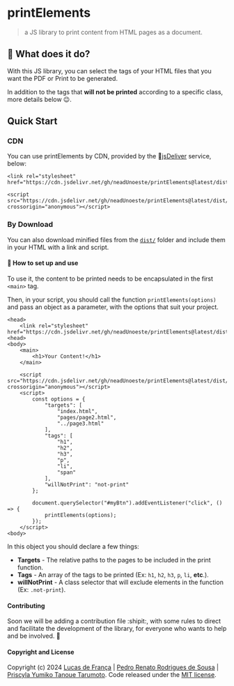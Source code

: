 # printElements

> a JS library to print content from HTML pages as a document.

## :monocle_face: What does it do?

With this JS library, you can select the tags of your HTML files that you want the PDF or Print to be generated.

In addition to the tags that **will not be printed** according to a specific class, more details below :wink:.

## Quick Start

### CDN

You can use printElements by CDN, provided by the :mechanical_arm:[jsDeliver](https://www.jsdelivr.com/?docs=gh) service, below:

```
<link rel="stylesheet" href="https://cdn.jsdelivr.net/gh/neadUnoeste/printElements@latest/dist/printElements.min.css">

<script src="https://cdn.jsdelivr.net/gh/neadUnoeste/printElements@latest/dist/printElements.min.js" crossorigin="anonymous"></script>
```

### By Download

You can also download minified files from the [``dist/``](https://github.com/neadUnoeste/printElements/tree/master/dist) folder and include them in your HTML with a link and script.

#### :receipt: How to set up and use

To use it, the content to be printed needs to be encapsulated in the first ``<main>`` tag.

Then, in your script, you should call the function ``printElements(options)`` and pass an object as a parameter, with the options that suit your project.

```
<head>
    <link rel="stylesheet" href="https://cdn.jsdelivr.net/gh/neadUnoeste/printElements@latest/dist/printElements.min.css">
<head>
<body>
    <main>
        <h1>Your Content!</h1>
    </main>

    <script src="https://cdn.jsdelivr.net/gh/neadUnoeste/printElements@latest/dist/printElements.min.js" crossorigin="anonymous"></script>
    <script>
        const options = {
            "targets": [
                "index.html",
                "pages/page2.html",
                "../page3.html"
            ],
            "tags": [
                "h1",
                "h2",
                "h3",
                "p",
                "li",
                "span"
            ],
            "willNotPrint": "not-print"
        };

        document.querySelector("#myBtn").addEventListener("click", () => {
            printElements(options);
        });
    </script>
<body>
```

In this object you should declare a few things:

 - **Targets** - The relative paths to the pages to be included in the print function.
 - **Tags** - An array of the tags to be printed (Ex: ``h1``, ``h2``, ``h3``, ``p``, ``li``, **etc**.).
 - **willNotPrint** - A class selector that will exclude elements in the function (Ex: ``.not-print``).

#### Contributing

Soon we will be adding a contribution file :shipit:, with some rules to direct and facilitate the development of the library, for everyone who wants to help and be involved. :vulcan_salute:

#### Copyright and License

Copyright (c) 2024 [Lucas de França](https://github.com/luxonauta) | [Pedro Renato Rodrigues de Sousa](https://github.com/aqazix) | [Priscyla Yumiko Tanoue Tarumoto](https://github.com/Soullnz). Code released under the [MIT license](https://github.com/soullnz/printElements/blob/main/LICENSE).
